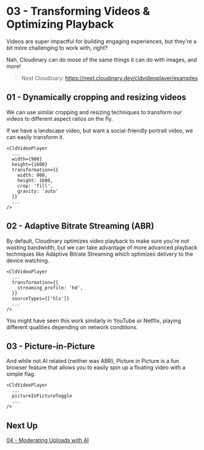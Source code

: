 # 03 - Transforming Videos & Optimizing Playback

Videos are super impactful for building engaging experiences, but they're a bit more challenging to work with, right?

Nah, Cloudinary can do mose of the same things it can do with images, and more!

> Next Cloudinary: https://next.cloudinary.dev/cldvideoplayer/examples

## 01 - Dynamically cropping and resizing videos

We can use similar cropping and resizing techniques to transform our videos to different aspect ratios on the fly.

If we have a landscape video, but want a social-friendly portrait video, we can easily transform it.

```
<CldVideoPlayer
  ...
  width={900}
  height={1600}
  transformation={{
    width: 900,
    height: 1600,
    crop: 'fill',
    gravity: 'auto'
  }}
  ...
/>
```

## 02 - Adaptive Bitrate Streaming (ABR)

By default, Cloudinary optimizes video playback to make sure you're not wasting bandwidth, but we can take advantage of
more advanced playback techniques like Adaptive Bitrate Streaming which optimizes delivery to the device watching.

```
<CldVideoPlayer
  ...
  transformation={{
    streaming_profile: 'hd',
  }}
  sourceTypes={['hls']}
  ...
/>
```

You might have seen this work similarly in YouTube or Netflix, playing different qualities depending on network conditions.

## 03 - Picture-in-Picture

And while not AI related (neither was ABR), Picture in Picture is a fun browser feature that allows you to easily spin up a floating video
with a simple flag.

```
<CldVideoPlayer
  ...
  pictureInPictureToggle
  ...
/>
```

## Next Up

[04 - Moderating Uploads with AI](https://github.com/colbyfayock/cloudinary-ai-travel-workshop/blob/main/lessons/04%20-%20Moderating%20Uploads%20with%20AI.md)
